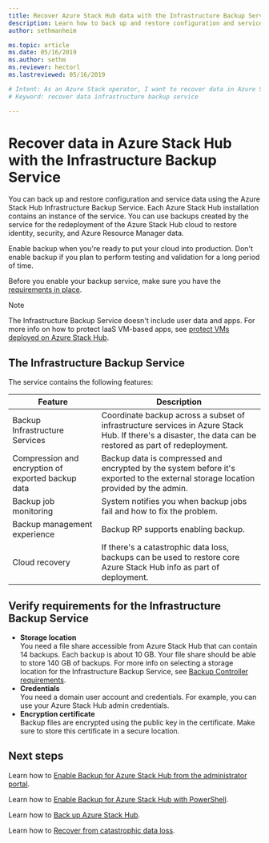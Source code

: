```yaml
---
title: Recover Azure Stack Hub data with the Infrastructure Backup Service
description: Learn how to back up and restore configuration and service data in Azure Stack Hub using the Infrastructure Backup Service.
author: sethmanheim

ms.topic: article
ms.date: 05/16/2019
ms.author: sethm
ms.reviewer: hectorl
ms.lastreviewed: 05/16/2019

# Intent: As an Azure Stack operator, I want to recover data in Azure Stack with the Infrastructure Backup Service in case of disaster.
# Keyword: recover data infrastructure backup service

---
```


# Recover data in Azure Stack Hub with the Infrastructure Backup Service

You can back up and restore configuration and service data using the Azure Stack Hub Infrastructure Backup Service. Each Azure Stack Hub installation contains an instance of the service. You can use backups created by the service for the redeployment of the Azure Stack Hub cloud to restore identity, security, and Azure Resource Manager data.

Enable backup when you're ready to put your cloud into production. Don't enable backup if you plan to perform testing and validation for a long period of time.

Before you enable your backup service, make sure you have the [requirements in place](#verify-requirements-for-the-infrastructure-backup-service).

> [!Note]  
> The Infrastructure Backup Service doesn't include user data and apps. For more info on how to protect IaaS VM-based apps, see [protect VMs deployed on Azure Stack Hub](../user/azure-stack-manage-vm-protect.md).

## The Infrastructure Backup Service

The service contains the following features:

| Feature                                            | Description                                                                                                                                                |
|----------------------------------------------------|------------------------------------------------------------------------------------------------------------------------------------------------------------|
| Backup Infrastructure Services                     | Coordinate backup across a subset of infrastructure services in Azure Stack Hub. If there's a disaster, the data can be restored as part of redeployment. |
| Compression and encryption of exported backup data | Backup data is compressed and encrypted by the system before it's exported to the external storage location provided by the admin.                |
| Backup job monitoring                              | System notifies you when backup jobs fail and how to fix the problem.                                                                                                |
| Backup management experience                       | Backup RP supports enabling backup.                                                                                                                         |
| Cloud recovery                                     | If there's a catastrophic data loss, backups can be used to restore core Azure Stack Hub info as part of deployment.                                 |

## Verify requirements for the Infrastructure Backup Service

- **Storage location**  
  You need a file share accessible from Azure Stack Hub that can contain 14 backups. Each backup is about 10 GB. Your file share should be able to store 140 GB of backups. For more info on selecting a storage location for the Infrastructure Backup Service, see [Backup Controller requirements](azure-stack-backup-reference.md#backup-controller-requirements).
- **Credentials**  
  You need a domain user account and credentials. For example, you can use your Azure Stack Hub admin credentials.
- **Encryption certificate**  
  Backup files are encrypted using the public key in the certificate. Make sure to store this certificate in a secure location. 


## Next steps

Learn how to [Enable Backup for Azure Stack Hub from the administrator portal](azure-stack-backup-enable-backup-console.md).

Learn how to [Enable Backup for Azure Stack Hub with PowerShell](azure-stack-backup-enable-backup-powershell.md).

Learn how to [Back up Azure Stack Hub](azure-stack-backup-back-up-azure-stack.md).

Learn how to [Recover from catastrophic data loss](azure-stack-backup-recover-data.md).
